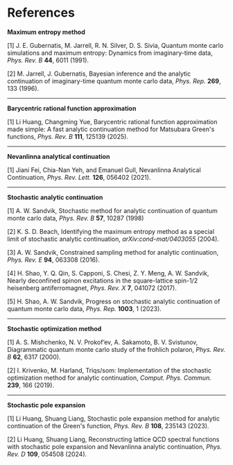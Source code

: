 # References

**Maximum entropy method**

[1] J. E. Gubernatis, M. Jarrell, R. N. Silver, D. S. Sivia, Quantum monte carlo simulations and maximum entropy: Dynamics from imaginary-time data, *Phys. Rev. B* **44**, 6011 (1991).

[2] M. Jarrell, J. Gubernatis, Bayesian inference and the analytic continuation of imaginary-time quantum monte carlo data, *Phys. Rep.* **269**, 133 (1996).

---

**Barycentric rational function approximation**

[1] Li Huang, Changming Yue, Barycentric rational function approximation made simple: A fast analytic continuation method for Matsubara Green's functions, *Phys. Rev. B* **111**, 125139 (2025).

---

**Nevanlinna analytical continuation**

[1] Jiani Fei, Chia-Nan Yeh, and Emanuel Gull, Nevanlinna Analytical Continuation, *Phys. Rev. Lett.* **126**, 056402 (2021).

---

**Stochastic analytic continuation**

[1] A. W. Sandvik, Stochastic method for analytic continuation of quantum monte carlo data, *Phys. Rev. B* **57**, 10287 (1998)

[2] K. S. D. Beach, Identifying the maximum entropy method as a special limit of stochastic analytic continuation, *arXiv:cond-mat/0403055* (2004).

[3] A. W. Sandvik, Constrained sampling method for analytic continuation, *Phys. Rev. E* **94**, 063308 (2016).

[4] H. Shao, Y. Q. Qin, S. Capponi, S. Chesi, Z. Y. Meng, A. W. Sandvik, Nearly deconfined spinon excitations in the square-lattice spin-1/2 heisenberg antiferromagnet, *Phys. Rev. X* **7**, 041072 (2017).

[5] H. Shao, A. W. Sandvik, Progress on stochastic analytic continuation of quantum monte carlo data, *Phys. Rep.* **1003**, 1 (2023).

---

**Stochastic optimization method**

[1] A. S. Mishchenko, N. V. Prokof’ev, A. Sakamoto, B. V. Svistunov, Diagrammatic quantum monte carlo study of the frohlich polaron, *Phys. Rev. B* **62**, 6317 (2000).

[2] I. Krivenko, M. Harland, Triqs/som: Implementation of the stochastic optimization method for analytic continuation, *Comput. Phys. Commun.* **239**, 166 (2019).

---

**Stochastic pole expansion**

[1] Li Huang, Shuang Liang, Stochastic pole expansion method for analytic continuation of the Green's function, *Phys. Rev. B* **108**, 235143 (2023).

[2] Li Huang, Shuang Liang, Reconstructing lattice QCD spectral functions with stochastic pole expansion and Nevanlinna analytic continuation, *Phys. Rev. D* **109**, 054508 (2024).

